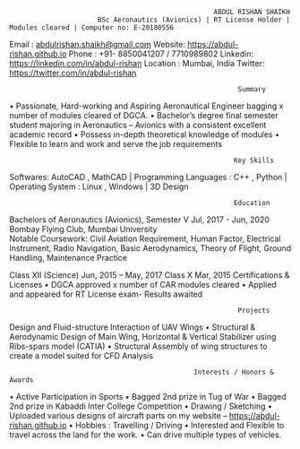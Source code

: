                                                        ABDUL RISHAN SHAIKH
                          BSc Aeronautics (Avionics) | RT License Holder | Modules cleared | Computer no: E-20180556

Email : abdulrishan.shaikh@gmail.com			                                                  Website: https://abdul-rishan.github.io
Phone : +91- 8850041207 /  7710989802			                                            Linkedin: https://linkedin.com/in/abdul-rishan
Location : Mumbai, India					                                                    Twitter:   https://twitter.com/in/abdul-rishan

                                                             Summary
•	Passionate, Hard-working and Aspiring Aeronautical Engineer bagging x number of modules cleared of DGCA.
•	Bachelor’s degree final semester student majoring in Aeronautics – Avionics with a consistent excellent academic record
•	Possess in-depth theoretical knowledge  of modules
•	Flexible to learn and work and serve the job requirements

                                                            Key Skills
Softwares: AutoCAD , MathCAD | Programming Languages : C++ , Python | Operating System : Linux , Windows | 3D Design

                                                            Education

Bachelors of Aeronautics (Avionics), Semester V				                                                          Jul, 2017 - Jun, 2020
Bombay Flying Club, Mumbai University	
Notable Coursework: Civil Aviation Requirement, Human Factor, Electrical Instrument, Radio Navigation, Basic Aerodynamics, Theory of Flight, Ground Handling, Maintenance Practice

Class XII (Science)								                                                                               Jun, 2015 – May, 2017
Class X 								          	          		                                                                           Mar, 2015
Certifications & Licenses
•	DGCA approved x number of CAR modules cleared
•	Applied and appeared for RT License exam- Results awaited

                                                             Projects
Design and Fluid-structure Interaction of UAV Wings
•	Structural & Aerodynamic Design of Main Wing, Horizontal & Vertical Stabilizer using Ribs-spars model (CATIA)
•	Structural Assembly of wing structures to create a model suited for CFD Analysis

                                                  Interests / Honors & Awards
•	Active Participation in Sports
•	Bagged 2nd prize in Tug of War
•	Bagged 2nd prize in Kabaddi Inter College Competition
•	Drawing  / Sketching
•	Uploaded various designs of aircraft parts on my website – https://abdul-rishan.github.io
•	Hobbies : Travelling /  Driving
•	Interested and Flexible to travel across the land for the work. 
•	Can drive multiple types of vehicles.
